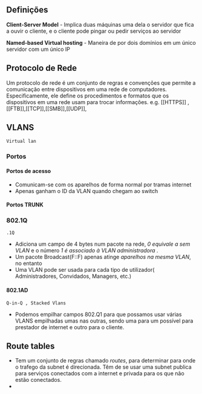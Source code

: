 ## Definições
**Client-Server Model** - Implica duas máquinas uma dela o servidor que fica a  ouvir o cliente, e o cliente pode pingar ou pedir serviços ao servidor

**Named-based Virtual hosting** - Maneira de por dois domínios em um único servidor com um único IP

## Protocolo de Rede 
Um protocolo de rede é um conjunto de regras e convenções que permite a comunicação entre dispositivos em uma rede de computadores. Especificamente, ele define os procedimentos e formatos que os dispositivos em uma rede usam para trocar informações.
e.g. [[HTTPS]] ,[[FTB]],[[TCP]],[[SMB]],[[UDP]], 

## VLANS
	Virtual lan
### Portos
#### Portos de acesso
- Comunicam-se com os aparelhos de forma normal por tramas internet
- Apenas ganham o ID da VLAN quando chegam ao switch

#### Portos TRUNK
### 802.1Q
	.1Q
- Adiciona um campo de 4 bytes num pacote na rede, *0 equivale a sem  VLAN*  e o número *1 é associado à VLAN administradora* .
-  Um pacote Broadcast(F::F) apenas atinge *aparelhos na mesma VLAN*, no entanto
- Uma VLAN pode ser usada para cada tipo de utilizador( Administradores, Convidados, Managers, etc.)
#### 802.1AD
	Q-in-Q , Stacked Vlans
- Podemos empilhar campos 802.Q1 para que possamos usar várias VLANS empilhadas umas nas outras, sendo uma para um possível para prestador de internet e outro para o cliente.

## Route tables
- Tem um conjunto de regras chamado *routes*, para determinar para onde o trafego da subnet é direcionada. Têm de se usar uma subnet publica para serviços conectados com a internet e privada para os que não estão conectados.
- 